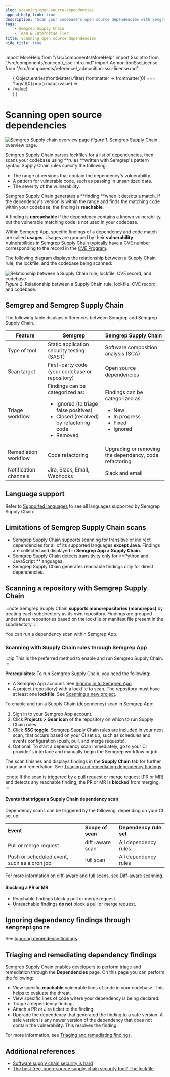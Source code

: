 ```yaml
---
slug: scanning-open-source-dependencies
append_help_link: true
description: "Scan your codebase's open source dependencies with Semgrep Supply Chain's high-signal rules that determine a vulnerability's reachability."
tags:
    - Semgrep Supply Chain
    - Team & Enterprise Tier
title: Scanning open source dependencies
hide_title: true
---
```


import MoreHelp from "/src/components/MoreHelp"
import SscIntro from "/src/components/concept/_ssc-intro.md"
import AdmonitionSscLicense from "/src/components/reference/_admonition-ssc-license.md"

<ul id="tag__badge-list">
{
Object.entries(frontMatter).filter(
    frontmatter => frontmatter[0] === 'tags')[0].pop().map(
    (value) => <li class='tag__badge-item'>{value}</li> )
}
</ul>

# Scanning open source dependencies

<SscIntro />

<AdmonitionSscLicense />

![Semgrep Supply chain overview page](/img/sc-overview.png)
_Figure 1_. Semgrep Supply Chain overview page.

Semgrep Supply Chain parses lockfiles for a list of dependencies, then scans your codebase using **rules **written with Semgrep's pattern syntax. Supply Chain rules specify the following:

* The range of versions that contain the dependency's vulnerability.
* A pattern for vulnerable code, such as passing in unsanitized data.
* The severity of the vulnerability.

Semgrep Supply Chain generates a **finding **when it detects a match. If the dependency's version is within the range and finds the matching code within your codebase, the finding is **reachable**.

A finding is **unreachable** if the dependency contains a known vulnerability, but the vulnerable matching code is not used in your codebase.

Within Semgrep App, specific findings of a dependency and code match are called **usages**. Usages are grouped by their **vulnerability**. Vulnerabilities in Semgrep Supply Chain typically have a CVE number corresponding to the record in the [CVE Program](https://www.cve.org/About/Overview).

The following diagram displays the relationship between a Supply Chain rule, the lockfile, and the codebase being scanned:

![Relationship between a Supply Chain rule, lockfile, CVE record, and codebase](/img/sc-reachability-analysis.jpg)
_Figure 2_. Relationship between a Supply Chain rule, lockfile, CVE record, and codebase.

## Semgrep and Semgrep Supply Chain

The following table displays differences between Semgrep and Semgrep Supply Chain.

<table>
<thead><tr>
   <th>Feature</th>
   <th>Semgrep</th>
   <th>Semgrep Supply Chain</th>
</tr></thead>
<tbody><tr>
   <td>Type of tool</td>
   <td>Static application security testing (SAST)</td>
   <td>Software composition analysis (SCA)</td>
  </tr>
  <tr>
   <td>Scan target
   </td>
   <td>First-party code (your codebase or repository)
   </td>
   <td>Open source dependencies 
   </td>
  </tr>
  <tr>
   <td>Triage workflow
   </td>
   <td>Findings can be categorized as:
<ul>
<li>Ignored (to triage false positives)</li>
<li>Closed (resolved) by refactoring code</li>
<li>Removed</li>
</ul>
   </td>
   <td>Findings can be categorized as:
<ul>
<li>New</li>
<li>In progress</li>
<li>Fixed</li>
<li>Ignored</li>
</ul>
   </td>
  </tr>
  <tr>
   <td>Remediation workflow
   </td>
   <td>Code refactoring
   </td>
   <td>Upgrading or removing the dependency, code refactoring
   </td>
  </tr>
  <tr>
   <td>Notification channels
   </td>
   <td>Jira, Slack, Email, Webhooks
   </td>
   <td>Slack and email
   </td>
  </tr></tbody>
</table>

## Language support

Refer to [Supported languages](/docs/semgrep-sc/supply-chain-supported-languages) to see all languages supported by Semgrep Supply Chain.

## Limitations of Semgrep Supply Chain scans

* Semgrep Supply Chain supports scanning for transitive or indirect dependencies for all of its supported languages **except Java**. Findings are collected and displayed in **Semgrep App > Supply Chain**.
* Semgrep Supply Chain detects transitivity only for **Python and JavaScript **languages.
* Semgrep Supply Chain generates reachable findings only for direct dependencies.

## Scanning a repository with Semgrep Supply Chain

:::note
Semgrep Supply Chain **supports monorepositories (monorepos)** by treating each subdirectory as its own repository. Findings are grouped under these repositories based on the lockfile or manifest file present in the subdirectory.
:::

You can run a dependency scan within Semgrep App.

### Scanning with Supply Chain rules through Semgrep App

:::tip
This is the preferred method to enable and run Semgrep Supply Chain.
:::

**Prerequisites:** To run Semgrep Supply Chain, you need the following:

* A Semgrep App account. See [Signing in to Semgrep App](/docs/semgrep-app/getting-started-with-semgrep-app/#signing-in-to-semgrep-app).
* A project (repository) with a lockfile to scan. The repository must have at least one **lockfile**. See [Scanning a new project](/docs/semgrep-app/getting-started-with-semgrep-app/#scanning-a-new-project).

To enable and run a Supply Chain (dependency) scan in Semgrep App:

1. Sign in to your Semgrep App account.
2. Click **Projects > Gear icon** of the repository on which to run Supply Chain rules.
3. Click **SSC toggle**. Semgrep Supply Chain rules are included in your next scan, that occurs based on your CI set up, such as schedules and events configuration (push, pull, and merge requests).
4. Optional: To start a dependency scan immediately, go to your CI provider's interface and manually begin the Semgrep workflow or job.

The scan finishes and displays findings in the **Supply Chain** tab for further triage and remediation. See [Triaging and remediating dependency findings](/docs/semgrep-sc/triaging-and-remediating-vulnerabilities).

:::note
If the scan is triggered by a pull request or merge request (PR or MR) and detects any reachable finding, the PR or MR is **blocked** from merging.
:::

#### Events that trigger a Supply Chain dependency scan

Dependency scans can be triggered by the following, depending on your CI set up:

<table>
  <tr>
   <td><strong>Event</strong>
   </td>
   <td><strong>Scope of scan</strong>
   </td>
   <td><strong>Dependency rule set</strong>
   </td>
  </tr>
  <tr>
   <td>Pull or merge request
   </td>
   <td>diff-aware scan
   </td>
   <td>All dependency rules
   </td>
  </tr>
  <tr>
   <td>Push or scheduled event, such as a cron job
   </td>
   <td>full scan
   </td>
   <td>All dependency rules
   </td>
  </tr>
</table>

For more information on diff-aware and full scans, see [Diff-aware scanning](/docs/semgrep-ci/running-semgrep-ci-with-semgrep-app/#diff-aware-scanning).

#### Blocking a PR or MR

* Reachable findings block a pull or merge request.
* Unreachable findings **do not** block a pull or merge request.

## Ignoring dependency findings through `semgrepignore`

See [Ignoring dependency findings](/docs/semgrep-sc/ignoring-lockfiles-dependencies).

## Triaging and remediating dependency findings

Semgrep Supply Chain enables developers to perform triage and remediation through the **Dependencies** page. On this page you can perform the following:

* View specific **reachable** vulnerable lines of code in your codebase. This helps to evaluate the threat.
* View specific lines of code where your dependency is being declared.
* Triage a dependency finding.
* Attach a PR or Jira ticket to the finding.
* Upgrade the dependency that generated the finding to a safe version. A safe version is any newer version of the dependency that does not contain the vulnerability. This resolves the finding.

For more information, see [Triaging and remediating findings](/docs/semgrep-sc/triaging-and-remediating-vulnerabilities).

## Additional references

* [Software supply chain security is hard](https://r2c.dev/blog/2022/software-supply-chain-security-is-hard/)
* [The best free, open-source supply-chain security tool? The lockfile](https://r2c.dev/blog/2022/the-best-free-open-source-supply-chain-tool-the-lockfile/)

<MoreHelp />
